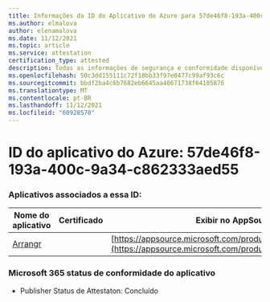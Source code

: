 ```yaml
---
title: Informações da ID do Aplicativo do Azure para 57de46f8-193a-400c-9a34-c862333aed55
ms.author: elmalova
author: elenamalova
ms.date: 11/12/2021
ms.topic: article
ms.service: attestation
certification_type: attested
description: Todas as informações de segurança e conformidade disponíveis para 57de46f8-193a-400c-9a34-c862333aed55.
ms.openlocfilehash: 50c3dd155111c72f18bb33f97e8477c99af93c6c
ms.sourcegitcommit: bbdf2ba4c6b7682eb6645aa40671738f64105876
ms.translationtype: MT
ms.contentlocale: pt-BR
ms.lasthandoff: 11/12/2021
ms.locfileid: "60928570"
---
```

# <a name="azure-app-id-57de46f8-193a-400c-9a34-c862333aed55"></a>ID do aplicativo do Azure: 57de46f8-193a-400c-9a34-c862333aed55


### <a name="apps-associated-with-this-id"></a>Aplicativos associados a essa ID:
| **Nome do aplicativo** | **Certificado** | **Exibir no AppSource** |
|--------------|---------------|-----------------------|
| [Arrangr](https://docs.microsoft.com/microsoft-365-app-certification/forward/WA200002975) |  | [https://appsource.microsoft.com/product/office/WA200002975](https://appsource.microsoft.com/product/office/WA200002975) |

### <a name="microsoft-365-app-compliance-status"></a>Microsoft 365 status de conformidade do aplicativo
- Publisher Status de Attestaton: Concluído
